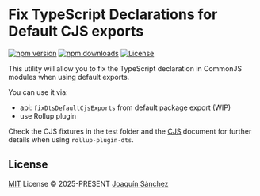 # Fix TypeScript Declarations for Default CJS exports

[![npm version][npm-version-src]][npm-version-href]
[![npm downloads][npm-downloads-src]][npm-downloads-href]
[![License][license-src]][license-href]

This utility will allow you to fix the TypeScript declaration in CommonJS modules when using default exports.

You can use it via:
- api: `fixDtsDefaultCjsExports` from default package export (WIP)
- use Rollup plugin

Check the CJS fixtures in the test folder and the [CJS](./CJS.md) document for further details when using `rollup-plugin-dts`.

## License

[MIT](./LICENSE) License © 2025-PRESENT [Joaquín Sánchez](https://github.com/userquin)

<!-- Badges -->

[npm-version-src]: https://img.shields.io/npm/v/fix-dts-default-cjs-exports?style=flat&colorA=18181B&colorB=F0DB4F
[npm-version-href]: https://npmjs.com/package/fix-dts-default-cjs-exports
[npm-downloads-src]: https://img.shields.io/npm/dm/fix-dts-default-cjs-exports?style=flat&colorA=18181B&colorB=F0DB4F
[npm-downloads-href]: https://npmjs.com/package/fix-dts-default-cjs-exports
[license-src]: https://img.shields.io/github/license/userquin/fix-dts-default-cjs-exports.svg?style=flat&colorA=18181B&colorB=F0DB4F
[license-href]: https://github.com/userquin/fix-dts-default-cjs-exports/blob/main/LICENSE

